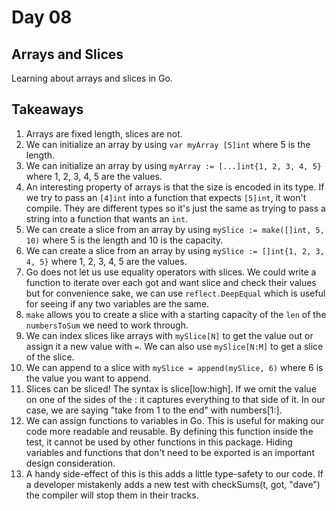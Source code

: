# Day 08

## Arrays and Slices

Learning about arrays and slices in Go.

## Takeaways

1. Arrays are fixed length, slices are not.
2. We can initialize an array by using `var myArray [5]int` where 5 is the length.
3. We can initialize an array by using `myArray := [...]int{1, 2, 3, 4, 5}` where 1, 2, 3, 4, 5 are the values.
4. An interesting property of arrays is that the size is encoded in its type. If we try to pass an `[4]int` into a function that expects `[5]int`, it won't compile. They are different types so it's just the same as trying to pass a string into a function that wants an `int`.
5. We can create a slice from an array by using `mySlice := make([]int, 5, 10)` where 5 is the length and 10 is the capacity.
6. We can create a slice from an array by using `mySlice := []int{1, 2, 3, 4, 5}` where 1, 2, 3, 4, 5 are the values.
7. Go does not let us use equality operators with slices. We could write a function to iterate over each got and want slice and check their values but for convenience sake, we can use `reflect.DeepEqual` which is useful for seeing if any two variables are the same.
8. `make` allows you to create a slice with a starting capacity of the `len` of the `numbersToSum` we need to work through.
9. We can index slices like arrays with `mySlice[N]` to get the value out or assign it a new value with `=`. We can also use `mySlice[N:M]` to get a slice of the slice.
10. We can append to a slice with `mySlice = append(mySlice, 6)` where 6 is the value you want to append.
11. Slices can be sliced! The syntax is slice[low:high]. If we omit the value on one of the sides of the : it captures everything to that side of it. In our case, we are saying "take from 1 to the end" with numbers[1:].
12. We can assign functions to variables in Go. This is useful for making our code more readable and reusable. By defining this function inside the test, it cannot be used by other functions in this package. Hiding variables and functions that don't need to be exported is an important design consideration.
13. A handy side-effect of this is this adds a little type-safety to our code. If a developer mistakenly adds a new test with checkSums(t, got, "dave") the compiler will stop them in their tracks.
